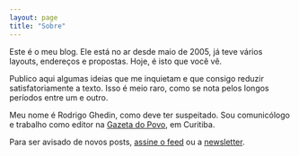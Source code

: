 ```yaml
---
layout: page
title: "Sobre"
---
```

Este é o meu blog. Ele está no ar desde maio de 2005, já teve vários layouts, endereços e propostas. Hoje, é isto que você vê.

Publico aqui algumas ideias que me inquietam e que consigo reduzir satisfatoriamente a texto. Isso é meio raro, como se nota pelos longos períodos entre um e outro.

Meu nome é Rodrigo Ghedin, como deve ter suspeitado. Sou comunicólogo e trabalho como editor na [Gazeta do Povo](http://gazetadopovo.com.br/economia/nova-economia/), em Curitiba.

Para ser avisado de novos posts, [assine o feed](https://blog.ghed.in/feed.xml) ou a [newsletter](http://eepurl.com/cLePcH).
